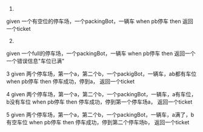 1. 
given 一个有空位的停车场，一个packingBot，一辆车
when pb停车
then 返回一个ticket

2. 
given 一个full的停车场，一个packingBot，一辆车
when pb停车
then 返回一个一个错误信息"车位已满"

3
given 两个停车场，第一个a，第二个b，一个packigBot，一辆车，ab都有车位
when pb停车
then 停车成功，停到a， 返回一个ticket

4
given 两个停车场，第一个a，第二个b，一个packingBot，一辆车，a有车位，b没有车位
when pb停车
then 停车成功，停到第一个停车场a， 返回一个ticket

5
given 两个停车场，第一个a，第二个b，一个packingBot，一辆车，a满了，b有空车位
when pb停车
then 停车成功，停到第二个停车场b， 返回一个ticket
